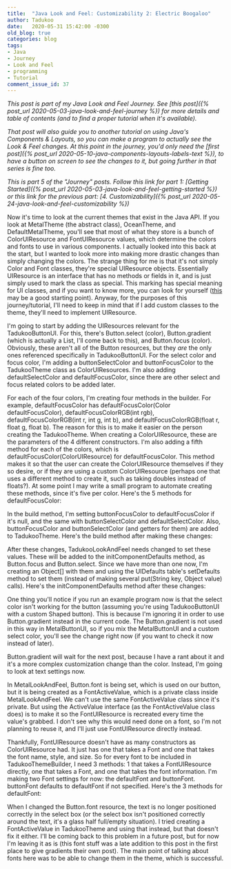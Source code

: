 ```yaml
---
title:  "Java Look and Feel: Customizability 2: Electric Boogaloo"
author: Tadukoo
date:   2020-05-31 15:42:00 -0300
old_blog: true
categories: blog
tags: 
- Java
- Journey
- Look and Feel
- programming
- Tutorial
comment_issue_id: 37
---
```

*This post is part of my Java Look and Feel Journey. See [this post]({% post_url 2020-05-03-java-look-and-feel-journey %}) for more details and table of contents (and to find a proper tutorial when it's available).*

*That post will also guide you to another tutorial on using Java's Components & Layouts, so you can make a program to actually see the Look & Feel changes. At this point in the journey, you'd only need the 
[first post]({% post_url 2020-05-10-java-components-layouts-labels-text %}), to have a button on screen to see the changes to it, but going further in that series is fine too.*

*This is part 5 of the "Journey" posts. Follow this link for part 1: [Getting Started]({% post_url 2020-05-03-java-look-and-feel-getting-started %}) or this link for the previous part: 
[4. Customizability]({% post_url 2020-05-24-java-look-and-feel-customizability %})*

Now it's time to look at the current themes that exist in the Java API. If you look at MetalTheme (the abstract class), OceanTheme, and DefaultMetalTheme, you'll see that most of what they store is a bunch of 
ColorUIResource and FontUIResource values, which determine the colors and fonts to use in various components. I actually looked into this back at the start, but I wanted to look more into making more drastic 
changes than simply changing the colors. The strange thing for me is that it's not simply Color and Font classes, they're special UIResource objects. Essentially UIResource is an interface that has no methods 
or fields in it, and is just simply used to mark the class as special. This marking has special meaning for UI classes, and if you want to know more, you can look for yourself 
([this](https://docs.oracle.com/javase/8/docs/api/javax/swing/plaf/UIResource.html) may be a good starting point). Anyway, for the purposes of this  journey/tutorial, I'll need to keep in mind that if I add 
custom classes to the theme, they'll need to implement UIResource.

I'm going to start by adding the UIResources relevant for the TadukooButtonUI. For this, there's Button.select (color), Button.gradient (which is actually a List, I'll come back to this), and Button.focus 
(color). Obviously, these aren't all of the Button resources, but they <i>are </i>the only ones referenced specifically in TadukooButtonUI. For the select color and focus color, I'm adding a buttonSelectColor 
and buttonFocusColor to the TadukooTheme class as ColorUIResources. I'm also adding defaultSelectColor and defaultFocusColor, since there are other select and focus related colors to be added later.

For each of the four colors, I'm creating four methods in the builder. For example, defaultFocusColor has defaultFocusColor(Color defaultFocusColor), defaultFocusColorRGB(int rgb), 
defaultFocusColorRGB(int r, int g, int b), and defaultFocusColorRGB(float r, float g, float b). The reason for this is to make it easier on the person creating the TadukooTheme. When creating a ColorUIResource, 
these are the parameters of the 4 different constructors. I'm also adding a fifth method for each of the colors, which is defaultFocusColor(ColorUIResource) for defaultFocusColor. This method makes it so that 
the user can create the ColorUIResource themselves if they so desire, or if they are using a custom ColorUIResource (perhaps one that uses a different method to create it, such as taking doubles instead of 
floats?). At some point I may write a small program to automate creating these methods, since it's five per color. Here's the 5 methods for defaultFocusColor:

<script src="https://gist.github.com/Tadukoo/2800cf6e83bd5ee26d2c127dc7b6fb72.js"></script>

In the build method, I'm setting buttonFocusColor to defaultFocusColor if it's null, and the same with buttonSelectColor and defaultSelectColor. Also, buttonFocusColor and buttonSelectColor (and getters for 
them) are added to TadukooTheme. Here's the build method after making these changes:

<script src="https://gist.github.com/Tadukoo/9dea4ccfc0a7a7583831b3b6d6944ff2.js"></script>

After these changes, TadukooLookAndFeel needs changed to set these values. These will be added to the initComponentDefaults method, as Button.focus and Button.select. Since we have more than one now, I'm 
creating an Object[] with them and using the UIDefaults table's setDefaults method to set them (instead of making several put(String key, Object value) calls). Here's the initComponentDefaults method after 
these changes:

<script src="https://gist.github.com/Tadukoo/e984a8e67fbeee5b4f286ba10ea70d9c.js"></script>

One thing you'll notice if you run an example program now is that the select color isn't working for the button (assuming you're using TadukooButtonUI with a custom Shaped button). This is because I'm ignoring 
it in order to use Button.gradient instead in the current code. The Button.gradient is not used in this way in MetalButtonUI, so if you mix the MetalButtonUI and a custom select color, you'll see the change right 
now (if you want to check it now instead of later).

Button.gradient will wait for the next post, because I have a rant about it and it's a more complex customization change than the color. Instead, I'm going to look at text settings now.

In MetalLookAndFeel, Button.font is being set, which is used on our button, but it is being created as a FontActiveValue, which is a private class inside MetalLookAndFeel. We can't use the same FontActiveValue 
class since it's private. But using the ActiveValue interface (as the FontActiveValue class does) is to make it so the FontUIResource is recreated every time the value's grabbed. I don't see why this would need 
done on a font, so I'm not planning to reuse it, and I'll just use FontUIResource directly instead.

Thankfully, FontUIResource doesn't have as many constructors as ColorUIResource had. It just has one that takes a Font and one that takes the font name, style, and size. So for every font to be included in 
TadukooThemeBuilder, I need 3 methods: 1 that takes a FontUIResource directly, one that takes a Font, and one that takes the font information. I'm making two Font settings for now: the defaultFont and buttonFont. 
buttonFont defaults to defaultFont if not specified. Here's the 3 methods for defaultFont:

<script src="https://gist.github.com/Tadukoo/7b38e6675b5a01f910c8670f5c81d199.js"></script>

When I changed the Button.font resource, the text is no longer positioned correctly in the select box (or the select box isn't positioned correctly around the text, it's a glass half full/empty situation). I 
tried creating a FontActiveValue in TadukooTheme and using that instead, but that doesn't fix it either. I'll be coming back to this problem in a future post, but for now I'm leaving it as is (this font stuff 
was a late addition to this post in the first place to give gradients their own post). The main point of talking about fonts here was to be able to change them in the theme, which is successful.
